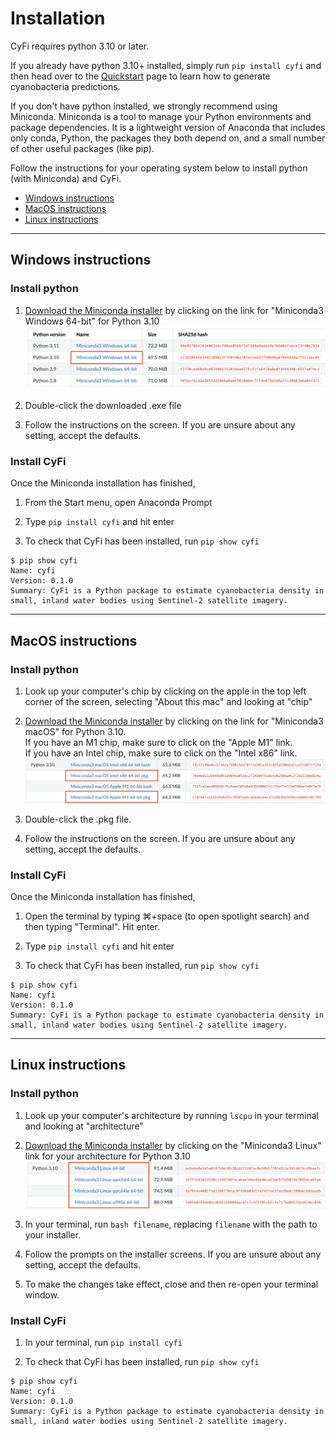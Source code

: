 # Installation

CyFi requires python 3.10 or later.

If you already have python 3.10+ installed, simply run `pip install cyfi` and then head over to the [Quickstart](index.md/#quickstart) page to learn how to generate cyanobacteria predictions.

If you don't have python installed, we strongly recommend using Miniconda. Miniconda is a tool to manage your Python environments and package dependencies. It is a lightweight version of Anaconda that includes only conda, Python, the packages they both depend on, and a small number of other useful packages (like pip).

Follow the instructions for your operating system below to install python (with Miniconda) and CyFi.

- [Windows instructions](#windows-instructions)
- [MacOS instructions](#macos-instructions)
- [Linux instructions](#linux-instructions)

------

## Windows instructions

### Install python

1. [Download the Miniconda installer](https://docs.conda.io/projects/miniconda/en/latest/miniconda-other-installer-links.html#windows-installers) by clicking on the link for "Miniconda3 Windows 64-bit" for Python 3.10
![Windows Miniconda installer links](images/windows.png)

2. Double-click the downloaded .exe file

3. Follow the instructions on the screen. If you are unsure about any setting, accept the defaults.


### Install CyFi

Once the Miniconda installation has finished,

1. From the Start menu, open Anaconda Prompt

2. Type `pip install cyfi` and hit enter

3. To check that CyFi has been installed, run `pip show cyfi`

```
$ pip show cyfi
Name: cyfi
Version: 0.1.0
Summary: CyFi is a Python package to estimate cyanobacteria density in small, inland water bodies using Sentinel-2 satellite imagery.
```

------

## MacOS instructions

### Install python

1. Look up your computer's chip by clicking on the apple in the top left corner of the screen, selecting "About this mac" and looking at "chip"

2. [Download the Miniconda installer](https://docs.conda.io/projects/miniconda/en/latest/miniconda-other-installer-links.html#macos-installers) by clicking on the link for "Miniconda3 macOS" for Python 3.10.</br>If you have an M1 chip, make sure to click on the "Apple M1" link. </br>If you have an Intel chip, make sure to click on the "Intel x86" link.
  ![macOS Miniconda installer links](images/mac.png)

3. Double-click the .pkg file.

4. Follow the instructions on the screen. If you are unsure about any setting, accept the defaults.

### Install CyFi

Once the Miniconda installation has finished,

1. Open the terminal by typing ⌘+space (to open spotlight search) and then typing "Terminal". Hit enter.

2. Type `pip install cyfi` and hit enter

3. To check that CyFi has been installed, run `pip show cyfi`

```
$ pip show cyfi
Name: cyfi
Version: 0.1.0
Summary: CyFi is a Python package to estimate cyanobacteria density in small, inland water bodies using Sentinel-2 satellite imagery.
```

------

## Linux instructions

### Install python

1. Look up your computer's architecture by running `lscpu` in your terminal and looking at "architecture"

2. [Download the Miniconda installer](https://docs.conda.io/projects/miniconda/en/latest/miniconda-other-installer-links.html#linux-installers) by clicking on the "Miniconda3 Linux" link for your architecture for Python 3.10
![Linux Miniconda installer links](images/linux.png)

3. In your terminal, run `bash filename`, replacing `filename` with the path to your installer.

4. Follow the prompts on the installer screens. If you are unsure about any setting, accept the defaults.

5. To make the changes take effect, close and then re-open your terminal window.


### Install CyFi

1. In your terminal, run `pip install cyfi`

2. To check that CyFi has been installed, run `pip show cyfi`

```
$ pip show cyfi
Name: cyfi
Version: 0.1.0
Summary: CyFi is a Python package to estimate cyanobacteria density in small, inland water bodies using Sentinel-2 satellite imagery.
```
